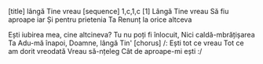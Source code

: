 [title] lângă Tine vreau
[sequence] 1,c,1,c
[1]
Lângă Tine vreau
Să fiu aproape iar
Și pentru prietenia Ta
Renunț la orice altceva

Ești iubirea mea, cine altcineva?
Tu nu poți fi înlocuit,
Nici caldă-mbrățișarea Ta
Adu-mă înapoi, Doamne, lângă Tin'
[chorus]
/: Ești tot ce vreau
Tot ce am dorit vreodată
Vreau să-nțeleg
Cât de aproape-mi ești :/

